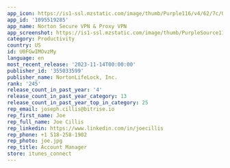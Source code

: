 ```yaml
---
app_icon: https://is1-ssl.mzstatic.com/image/thumb/Purple116/v4/62/7c/07/627c0735-21cf-c0e0-9f8d-218f87ad8f8a/AppIcon-NortonVPN-0-1x_U007emarketing-0-7-0-85-220.png/1024x1024bb.png
app_id: '1095519285'
app_name: Norton Secure VPN & Proxy VPN
app_screenshot: https://is1-ssl.mzstatic.com/image/thumb/PurpleSource116/v4/e0/b8/0a/e0b80a7f-27f0-9604-d775-80b0f08544ca/69d1e404-072c-4309-812b-7fef3bb2f169_US_00_iPhone_6.5_1284x2778_US_Alt2_Frame1.jpg/1284x2778bb.png
category: Productivity
country: US
id: U0FGwIMOvzMy
language: en
most_recent_release: '2023-11-14T00:00:00'
publisher_id: '355033599'
publisher_name: NortonLifeLock, Inc.
rank: '245'
release_count_in_past_year: '4'
release_count_in_past_year_category: 13
release_count_in_past_year_top_in_category: 25
rep_email: joseph.cillis@bitrise.io
rep_first_name: Joe
rep_full_name: Joe Cillis
rep_linkedin: https://www.linkedin.com/in/joecillis
rep_phone: +1 518-258-1902
rep_photo: joe.jpg
rep_title: Account Manager
store: itunes_connect
---
```

